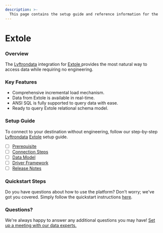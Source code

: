 ```yaml
---
description: >-
  This page contains the setup guide and reference information for the Extole source connector.
---
```


# Extole

### Overview

The [Lyftrondata](https://www.lyftrondata.com/) integration for [Extole](https://www.lyftrondata.com/integration/extole/)[ ](https://www.lyftrondata.com/integration/extole/)provides the most natural way to access data while requiring no engineering.

### Key Features

* Comprehensive incremental load mechanism.
* Data from Extole is available in real-time.&#x20;
* ANSI SQL is fully supported to query data with ease.
* Ready to query Extole relational schema model.

### Setup Guide

To connect to your destination without engineering, follow our step-by-step [Lyftrondata](https://www.lyftrondata.com/)  [Extole](https://www.lyftrondata.com/integration/extole/) setup guide.

* [ ] [Prerequisite](../../marketing-analytics/extole/prerequisite.md)
* [ ] [Connection Steps](../../marketing-analytics/extole/connection-steps.md)
* [ ] [Data Model](../../marketing-analytics/extole/data-model/)
* [ ] [Driver Framework](../../marketing-analytics/extole/driver-framework/)
* [ ] [Release Notes](../../marketing-analytics/extole/release-notes.md)

### Quickstart Steps

Do you have questions about how to use the platform? Don't worry; we've got you covered. Simply follow the quickstart instructions [here](../../../quickstart-steps.md).

### Questions? <a href="#questions" id="questions"></a>

We're always happy to answer any additional questions you may have! [Set up a meeting with our data experts.](https://www.lyftrondata.com/book-a-meeting/)

